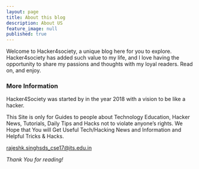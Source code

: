 ```yaml
---
layout: page
title: About this blog
description: About US
feature_image: null
published: true
---
```


Welcome to Hacker4society, a unique blog here for you to explore. Hacker4society has added such value to my life, and I love having the opportunity to share my passions and thoughts with my loyal readers. Read on, and enjoy.
### More Information
Hacker4Society was started by in the year  2018  with a vision to be like a hacker.

This Site is only for Guides to people about Technology Education, Hacker News, Tutorials, Daily Tips and Hacks not to violate anyone’s rights. We Hope that You will Get Useful Tech/Hacking News and Information and Helpful Tricks & Hacks.

[rajeshk.singhsds_cse17@its.edu.in](mailto:rajeshk.singhsds_cse17@its.edu.in)

*Thank You for reading!*
